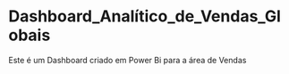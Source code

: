# Dashboard_Analítico_de_Vendas_Globais

Este é um Dashboard criado em Power Bi para a área de Vendas
